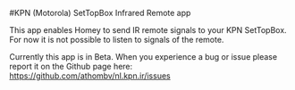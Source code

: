 #KPN (Motorola) SetTopBox Infrared Remote app

This app enables Homey to send IR remote signals to your KPN SetTopBox. For now it is not possible to listen to signals of the remote.

Currently this app is in Beta. When you experience a bug or issue please report it on the Github page here: https://github.com/athombv/nl.kpn.ir/issues

